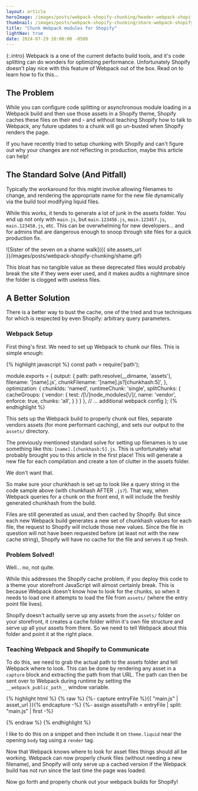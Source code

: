 ```yaml
---
layout: article
heroImage: /images/posts/webpack-shopify-chunking/header-webpack-shopify-chunking.jpg
thumbnail: /images/posts/webpack-shopify-chunking/share-webpack-shopify-chunking.jpg
title: "Chunk Webpack modules for Shopify"
lightNav: true
date: 2024-07-29 10:00:00 -0500
---
```

{:.intro}
Webpack is a one of the current defacto build tools, and it's code splitting can do wonders for optimizing performance. Unfortunately Shopify doesn't play nice with this feature of Webpack out of the box. Read on to learn how to fix this...

## The Problem

While you can configure code splitting or asynchronous module loading in a Webpack build and then use those assets in a Shopify theme, Shopify caches these files on their end - and without teaching Shopify how to talk to Webpack, any future updates to a chunk will go un-busted when Shopify renders the page.

If you have recently tried to setup chunking with Shopify and can't figure out why your changes are not reflecting in production, maybe this article can help!

## The Standard Solve (And Pitfall)

Typically the workaround for this might involve allowing filenames to change, and rendering the appropriate name for the new file dynamically via the build tool modifying liquid files.

While this works, it tends to generate a lot of junk in the assets folder. You end up not only with `main.js`, but `main.123456.js`, `main.123457.js`, `main.123458.js`, etc. This can be overwhelming for new developers... and for admins that are dangerous enough to snoop through site files for a quick production fix.

![Sister of the seven on a shame walk]({{ site.assets_url }}/images/posts/webpack-shopify-chunking/shame.gif)

This bloat has no tangible value as these deprecated files would probably break the site if they were ever used, and it makes audits a nightmare since the folder is clogged with useless files.

## A Better Solution

There is a better way to bust the cache, one of the tried and true techniques for which is respected by even Shopify: arbitrary query parameters.

### Webpack Setup

First thing's first. We need to set up Webpack to chunk our files. This is simple enough:

{% highlight javascript %}
const path = require('path');

module.exports = {
  output: {
    path: path.resolve(__dirname, 'assets'),
    filename: '[name].js',
    chunkFilename: '[name].js?[chunkhash:5]',
  },
  optimization: {
    chunkIds: 'named',
    runtimeChunk: 'single',
    splitChunks: {
      cacheGroups: {
        vendor: {
          test: /[\\/]node_modules[\\/]/,
          name: 'vendor',
          enforce: true,
          chunks: 'all',
        }
      }
    }
  },
  // ... additional webpack config
};
{% endhighlight %}

This sets up the Webpack build to properly chunk out files, separate vendors assets (for more performant caching), and sets our output to the `assets/` directory.

The previously mentioned standard solve for setting up filenames is to use something like this: `[name].[chunkhash:5].js`. This is unfortunately what probably brought you to this article in the first place! This will generate a new file for each compilation and create a ton of clutter in the assets folder.

We don't want that.

So make sure your chunkhash is set up to look like a query string in the code sample above (with chunkhash AFTER `.js?`). That way, when Webpack queries for a chunk on the front end, it will include the freshly generated chunkhash from the build.

Files are still generated as usual, and then cached by Shopify. But since each new Webpack build generates a new set of chunkhash values for each file, the request to Shopify will include those new values. Since the file in question will not have been requested before (at least not with the new cache string), Shopify will have no cache for the file and serves it up fresh.

### Problem Solved!

Well... no, not quite.

While this addresses the Shopify cache problem, if you deploy this code to a theme your storefront JavaScript will almost certainly break. This is because Webpack doesn't know how to look for the chunks, so when it needs to load one it attempts to load the file from `assets/` (where the entry point file lives).

Shopify doesn't actually serve up any assets from the `assets/` folder on your storefront, it creates a cache folder within it's own file structure and serve up all your assets from there. So we need to tell Webpack about this folder and point it at the right place.

### Teaching Webpack and Shopify to Communicate

To do this, we need to grab the actual path to the assets folder and tell Webpack where to look. This can be done by rendering any asset in a `capture` block and extracting the path from that URL. The path can then be sent over to Webpack during runtime by setting the `__webpack_public_path__` window variable.

{% highlight html %}
{% raw %}
{%- capture entryFile %}{{ "main.js" | asset_url }}{% endcapture -%}
{%- assign assetsPath = entryFile | split: "main.js" | first -%}

<script>
  window.__webpack_public_path__ = "{{ assetsPath }}";
</script>
{% endraw %}
{% endhighlight %}

I like to do this on a snippet and then include it on `theme.liquid` near the opening `body` tag using a `render` tag.

Now that Webpack knows where to look for asset files things should all be working. Webpack can now properly chunk files (without needing a new filename), and Shopify will only serve up a cached version if the Webpack build has not run since the last time the page was loaded.

Now go forth and properly chunk out your webpack builds for Shopify!
